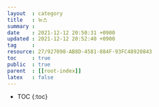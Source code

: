 ```yaml
---
layout  : category
title   : 뉴스
summary : 
date    : 2021-12-12 20:50:31 +0900
updated : 2021-12-12 20:52:40 +0900
tag     : 
resource: 27/927098-AB8D-4581-884F-93FC48920843
toc     : true
public  : true
parent  : [[root-index]]
latex   : false
---
```

* TOC
{:toc}

# 
